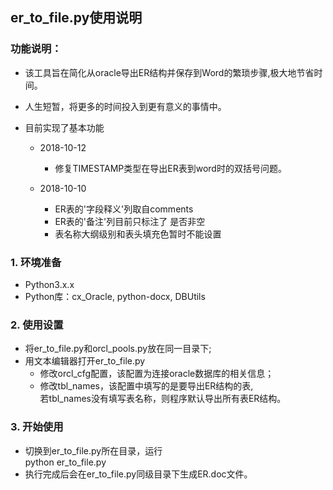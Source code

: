 ## er_to_file.py使用说明

### 功能说明：
* 该工具旨在简化从oracle导出ER结构并保存到Word的繁琐步骤,极大地节省时间。
* 人生短暂，将更多的时间投入到更有意义的事情中。

* 目前实现了基本功能
    * 2018-10-12
        * 修复TIMESTAMP类型在导出ER表到word时的双括号问题。  
    
    * 2018-10-10
        * ER表的'字段释义'列取自comments
        * ER表的'备注'列目前只标注了 是否非空
        * 表名称大纲级别和表头填充色暂时不能设置

### 1. 环境准备
* Python3.x.x
* Python库：cx_Oracle, python-docx, DBUtils

### 2. 使用设置
* 将er_to_file.py和orcl_pools.py放在同一目录下;
* 用文本编辑器打开er_to_file.py
    * 修改orcl_cfg配置，该配置为连接oracle数据库的相关信息；
    * 修改tbl_names，该配置中填写的是要导出ER结构的表,  
      若tbl_names没有填写表名称，则程序默认导出所有表ER结构。
   
### 3. 开始使用
* 切换到er_to_file.py所在目录，运行  
  python er_to_file.py
* 执行完成后会在er_to_file.py同级目录下生成ER.doc文件。
